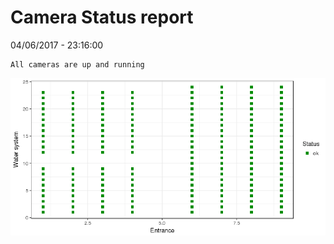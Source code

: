 Camera Status report
================
04/06/2017 - 23:16:00

    All cameras are up and running

![](camreport_files/figure-markdown_github/unnamed-chunk-2-1.png)
